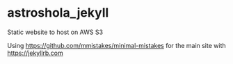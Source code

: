 # astroshola_jekyll

Static website to host on AWS S3

Using https://github.com/mmistakes/minimal-mistakes for the main site with https://jekyllrb.com
